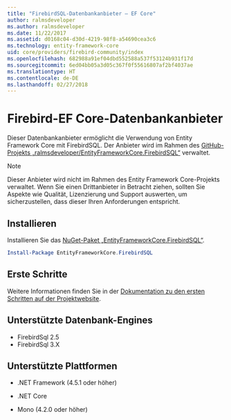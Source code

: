 ```yaml
---
title: "FirebirdSQL-Datenbankanbieter – EF Core"
author: ralmsdeveloper
ms.author: ralmsdeveloper
ms.date: 11/22/2017
ms.assetid: d0168c04-d30d-4219-98f8-a54690cea3c6
ms.technology: entity-framework-core
uid: core/providers/firebird-community/index
ms.openlocfilehash: 682988a91ef04dbd552588a537f53124b931f17d
ms.sourcegitcommit: 6ed04bb05a3d05c367f0f55616807af2bf4037ae
ms.translationtype: HT
ms.contentlocale: de-DE
ms.lasthandoff: 02/27/2018
---
```

# <a name="firebird-ef-core-database-provider"></a>Firebird-EF Core-Datenbankanbieter

Dieser Datenbankanbieter ermöglicht die Verwendung von Entity Framework Core mit FirebirdSQL. Der Anbieter wird im Rahmen des [GitHub-Projekts „ralmsdeveloper/EntityFrameworkCore.FirebirdSQL“](https://github.com/ralmsdeveloper/EntityFrameworkCore.FirebirdSQL) verwaltet.

> [!NOTE]  
>
> Dieser Anbieter wird nicht im Rahmen des Entity Framework Core-Projekts verwaltet. Wenn Sie einen Drittanbieter in Betracht ziehen, sollten Sie Aspekte wie Qualität, Lizenzierung und Support auswerten, um sicherzustellen, dass dieser Ihren Anforderungen entspricht.

## <a name="install"></a>Installieren

Installieren Sie das [NuGet-Paket „EntityFrameworkCore.FirebirdSQL“](https://www.nuget.org/packages/EntityFrameworkCore.FirebirdSQL).

``` powershell
Install-Package EntityFrameworkCore.FirebirdSQL
```

## <a name="get-started"></a>Erste Schritte

Weitere Informationen finden Sie in der [Dokumentation zu den ersten Schritten auf der Projektwebsite](https://github.com/ralmsdeveloper/EntityFrameworkCore.FirebirdSQL/wiki).

## <a name="supported-database-engines"></a>Unterstützte Datenbank-Engines

* FirebirdSql 2.5
* FirebirdSql 3.X

## <a name="supported-platforms"></a>Unterstützte Plattformen

* .NET Framework (4.5.1 oder höher)

* .NET Core

* Mono (4.2.0 oder höher)
